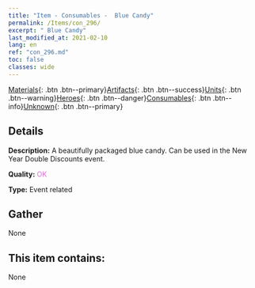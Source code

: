 ```yaml
---
title: "Item - Consumables -  Blue Candy"
permalink: /Items/con_296/
excerpt: " Blue Candy"
last_modified_at: 2021-02-10
lang: en
ref: "con_296.md"
toc: false
classes: wide
---
```

 [Materials](/Items/){: .btn .btn--primary}[Artifacts](/Items/Artifacts/){: .btn .btn--success}[Units](/Items/Units/){: .btn .btn--warning}[Heroes](/Items/Heroes/){: .btn .btn--danger}[Consumables](/Items/Consumables/){: .btn .btn--info}[Unknown](/Items/Unknown/){: .btn .btn--primary}

## Details
 **Description:** A beautifully packaged blue candy. Can be used in the New Year Double Discounts event.

 **Quality:** <span style="color: #DA70D6">OK</span>

 **Type:** Event related

## Gather

  None

## This item contains:

  None

